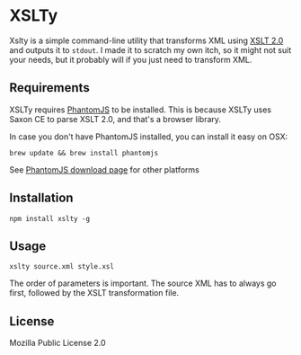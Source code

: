 # XSLTy

Xslty is a simple command-line utility that transforms XML using [XSLT 2.0](http://www.w3.org/TR/xslt20/) and outputs it to `stdout`. I made it to scratch my own itch, so it might not suit your needs, but it probably will if you just need to transform XML.

## Requirements

XSLTy requires [PhantomJS](http://phantomjs.org/) to be installed. This is because XSLTy uses Saxon CE to parse XSLT 2.0, and that's a browser library.

In case you don't have PhantomJS installed, you can install it easy on OSX:

```
brew update && brew install phantomjs
```

See [PhantomJS download page](http://phantomjs.org/download.html) for other platforms

## Installation

```
npm install xslty -g
```

## Usage

```
xslty source.xml style.xsl
```
The order of parameters is important. The source XML has to always go first, followed by the XSLT transformation file.

## License

Mozilla Public License 2.0